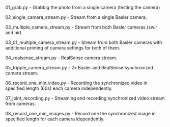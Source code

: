 01_grab.py - Grabbig the photo from a single camera (testing the camera)

02_single_camera_stream.py  - Stream from a single Basler camera.

03_multiple_camera_stream.py - Stream from both Basler cameras (swir and nir).
 
03_01_multiple_camera_stream.py - Stream from both Basler cameras with additional printing of camera settings for both of them.

04_realsense_stream.py - RealSense camera stream.

05_tripple_camera_stream.py - 2x Basler and RealSense synchronized camera stream.

06_record_one_min_video.py - Recording the synchronized video in specified length (60s) each camera independently.

07_joint_recording.py - Streaming and recording synchronized video stream from cameras.

08_record_one_min_images.py - Record one the synchronized image in specified length for each camera idependently.